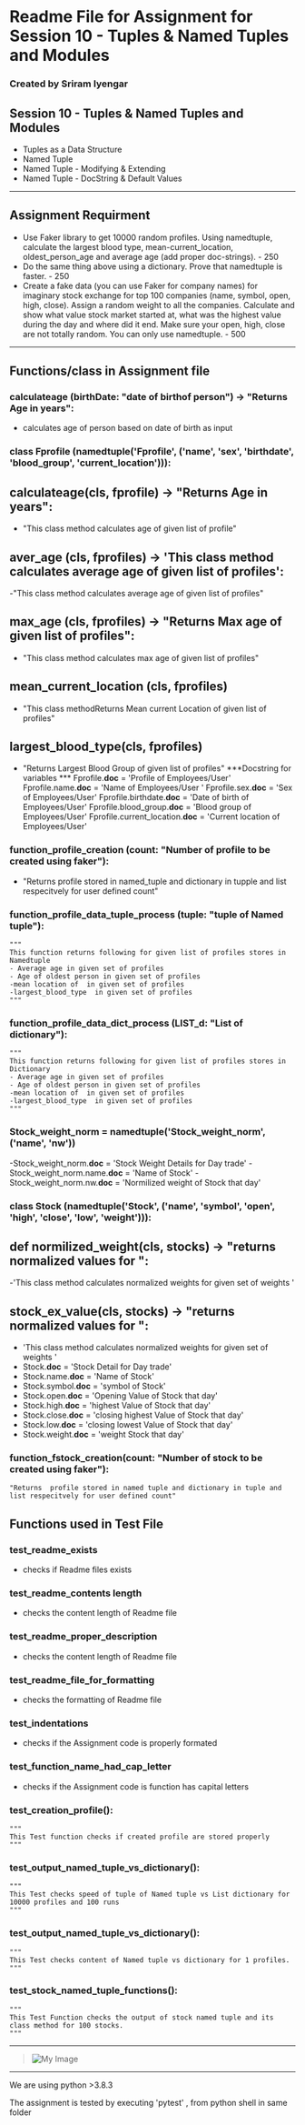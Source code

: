 # Readme File for Assignment for Session 10 - Tuples & Named Tuples and Modules
### Created by Sriram Iyengar
## Session 10 - Tuples & Named Tuples and Modules
- Tuples as a Data Structure
- Named Tuple
- Named Tuple - Modifying & Extending
- Named Tuple - DocString & Default Values
-----------------------------------------------------------------------------------------------------------------------------------------------------------------------------------------
##  Assignment Requirment 
- Use Faker library to get 10000 random profiles. Using namedtuple, calculate the largest blood type, mean-current_location, oldest_person_age and average age (add proper doc-strings). - 250
- Do the same thing above using a dictionary. Prove that namedtuple is faster. - 250
- Create a fake data (you can use Faker for company names) for imaginary stock exchange for top 100 companies (name, symbol, open, high, close). Assign a random weight to all the companies. 
  Calculate and show what value stock market started at, what was the highest value during the day and where did it end. Make sure your open, high, close are not totally random. You can only use namedtuple. - 500
-----------------------------------------------------------------------------------------------------------------------------------------------------------------------------------------
## Functions/class in Assignment file


###  calculateage (birthDate: "date of birthof person") -> "Returns Age in years":
- calculates age of person based on date of birth as input
### class Fprofile (namedtuple('Fprofile', ('name', 'sex', 'birthdate', 'blood_group', 'current_location'))):
##  calculateage(cls, fprofile) -> "Returns Age in years":
- "This class method calculates age of given list of profile"
##  aver_age (cls, fprofiles) -> 'This class method calculates average age of given list of profiles':
-"This class method calculates average age of given list of profiles"
##  max_age (cls, fprofiles) -> "Returns Max age of given list of profiles":
- "This class method calculates max age of given list of profiles"
##  mean_current_location (cls, fprofiles)
- "This class methodReturns Mean current Location of given list of profiles"
##  largest_blood_type(cls, fprofiles)
- "Returns Largest Blood Group of given list of profiles"
***Docstring for variables ***
Fprofile.__doc__ = 'Profile of Employees/User'
Fprofile.name.__doc__ = 'Name of Employees/User '
Fprofile.sex.__doc__ = 'Sex of Employees/User'
Fprofile.birthdate.__doc__ = 'Date of birth of Employees/User'
Fprofile.blood_group.__doc__ = 'Blood group of Employees/User'
Fprofile.current_location.__doc__ = 'Current location of Employees/User'

###  function_profile_creation (count: "Number of profile to be created using faker"):
- "Returns  profile stored in  named_tuple and dictionary in tupple and list respecitvely  for user defined count"

###  function_profile_data_tuple_process (tuple: "tuple of Named tuple"):
    """
    This function returns following for given list of profiles stores in Namedtuple
    - Average age in given set of profiles
    - Age of oldest person in given set of profiles
    -mean location of  in given set of profiles
    -largest_blood_type  in given set of profiles
    """


###  function_profile_data_dict_process (LIST_d: "List of dictionary"):
    """
    This function returns following for given list of profiles stores in Dictionary
    - Average age in given set of profiles
    - Age of oldest person in given set of profiles
    -mean location of  in given set of profiles
    -largest_blood_type  in given set of profiles
    """
### Stock_weight_norm = namedtuple('Stock_weight_norm', ('name', 'nw'))
-Stock_weight_norm.__doc__ = 'Stock Weight Details for Day trade'
-Stock_weight_norm.name.__doc__ = 'Name of Stock'
-Stock_weight_norm.nw.__doc__ = 'Normilized weight of Stock that day'


### class Stock (namedtuple('Stock', ('name', 'symbol', 'open', 'high', 'close', 'low', 'weight'))):
## def normilized_weight(cls, stocks) -> "returns normalized values for ":
-'This class method calculates normalized weights for given set of weights '
## stock_ex_value(cls, stocks) -> "returns normalized values for ":
- 'This class method calculates normalized weights for given set of weights '
- Stock.__doc__ = 'Stock Detail for Day trade'
- Stock.name.__doc__ = 'Name of Stock'
- Stock.symbol.__doc__ = 'symbol of Stock'
- Stock.open.__doc__ = 'Opening Value of Stock that day'
- Stock.high.__doc__ = 'highest Value of Stock that day'
- Stock.close.__doc__ = 'closing highest Value of Stock that day'
- Stock.low.__doc__ = 'closing lowest Value of Stock that day'
- Stock.weight.__doc__ = 'weight Stock that day'

###  function_fstock_creation(count: "Number of stock to be created using faker"):
    "Returns  profile stored in named tuple and dictionary in tuple and list respecitvely for user defined count"


## Functions used in Test File
### test_readme_exists 
- checks if Readme files exists

### test_readme_contents length 
- checks the content length of  Readme file
### test_readme_proper_description 
- checks the content length of  Readme file

### test_readme_file_for_formatting 
- checks the formatting of  Readme file

### test_indentations 
- checks if the Assignment code is properly formated

### test_function_name_had_cap_letter 
- checks if the Assignment code is function has capital letters

###  test_creation_profile():
    """
    This Test function checks if created profile are stored properly
    """

###  test_output_named_tuple_vs_dictionary():
    """
    This Test checks speed of tuple of Named tuple vs List dictionary for 10000 profiles and 100 runs
    """

###  test_output_named_tuple_vs_dictionary():
    """
    This Test checks content of Named tuple vs dictionary for 1 profiles.
    """

###  test_stock_named_tuple_functions():
    """
    This Test Function checks the output of stock named tuple and its class method for 100 stocks.
    """

***
> ![My Image](https://github.com/rsriramiyengar/EPAi-session10-rsriramiyengar/blob/master/images/Image01.JPG)
***

We are using python >3.8.3

The assignment is  tested by executing 'pytest' , from python shell in same folder
